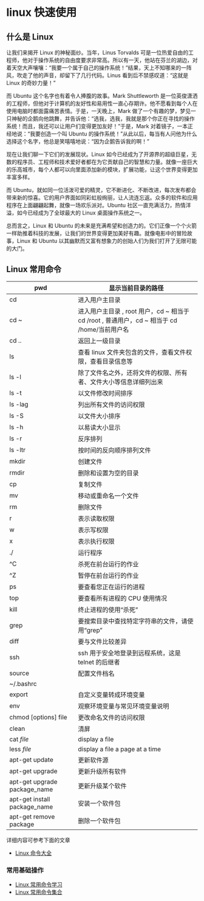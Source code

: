 # linux 快速使用 

## 什么是 Linux

让我们来揭开 Linux 的神秘面纱。当年，Linus Torvalds 可是一位热爱自由的工程师，他对于操作系统的自由度要求非常高。所以有一天，他站在芬兰的湖边，对着天空大声嚷嚷：“我要一个属于自己的操作系统！”结果，天上不知哪来的一阵风，吹走了他的声音，却留下了几行代码。Linus 看到后不禁感叹道：“这就是 Linux 的奇妙力量！”

而 Ubuntu 这个名字也有着令人捧腹的故事。Mark Shuttleworth 是一位英俊潇洒的工程师，但他对于计算机的友好性和易用性一直心存期许。他不愿看到每个人在使用电脑时都面露痛苦表情。于是，一天晚上，Mark 做了一个有趣的梦，梦见一只神秘的企鹅向他跳舞，并告诉他：“选我，选我，我就是那个你正在寻找的操作系统！而且，我还可以让用户们变得更加友好！”于是，Mark 对着镜子，一本正经地说：“我要创造一个叫 Ubuntu 的操作系统！”从此以后，每当有人问他为什么选择这个名字，他总是笑嘻嘻地说：“因为企鹅告诉我的啊！”

现在让我们聊一下它们的发展现状。Linux 如今已经成为了开源界的超级巨星，无数的程序员、工程师和技术爱好者都在为它贡献自己的智慧和力量。就像一座巨大的乐高城市，每个人都可以向里面添加新的模块，扩展功能，让这个世界变得更加丰富多样。

而 Ubuntu，就如同一位活泼可爱的精灵，它不断进化、不断改进，每次发布都会带来新的惊喜。它的用户界面如同彩虹般绚丽，让人流连忘返。众多的软件和应用程序在上面翩翩起舞，就像一场欢乐派对。Ubuntu 社区一直充满活力，热情洋溢，如今已经成为了全球最大的 Linux 桌面操作系统之一。

总而言之，Linux 和 Ubuntu 的未来是充满希望和创造力的。它们正像一个个火箭一样助推着科技的发展，让我们的世界变得更加美好有趣。就像电影中的冒险故事，Linux 和 Ubuntu 以其幽默而又富有想象力的创始人们为我们打开了无限可能的大门。

## Linux 常用命令

|  pwd   | 显示当前目录的路径    |
| --- | --- |
| cd    | 进入用户主目录   |
| cd ~   |  进入用户主目录 , root 用户，cd ~ 相当于 cd /root , 普通用户，cd ~ 相当于 cd /home/当前用户名  |
| cd ..     |返回上一级目录     |
| ls   | 查看 linux 文件夹包含的文件，查看文件权限，查看目录信息等    |
| ls -l    |  除了文件名之外，还将文件的权限、所有者、文件大小等信息详细列出来   |
| ls -t    |以文件修改时间排序     |
| ls -lag  |  列出所有文件的访问权限   |
| ls -S     | 以文件大小排序    |
| ls -h    | 以易读大小显示    |
| ls -r    |反序排列     |
| ls -ltr    |  按时间的反向顺序排列文件   |
| mkdir     | 创建文件    |
| rmdir    | 删除和设置为空的目录    |
| cp     |   复制文件  |
| mv     | 移动或重命名一个文件    |
| rm    |删除文件     |
| r  |  表示读取权限   |
|  w  | 表示写权限    |
|  x   |   表示执行权限  |
|  ./   | 运行程序    |
| ^C     |   杀死在前台运行的作业 |
| ^Z    |  暂停在前台运行的作业   |
|  ps   |要查看您正在运行的进程     |
| top    |要查看所有进程的 CPU 使用情况     |
|   kill  | 终止进程的使用“杀死”    |
| grep     | 要搜索目录中查找特定字符串的文件，请使用“grep”    |
| diff    | 要与文件比较差异    |
|  ssh   | ssh 用于安全地登录到远程系统，这是 telnet 的后继者    |
|  source   |配置文件档名     |
|  ~/.bashrc   |     |
| export    |自定义变量转成环境变量     |
| env   |  观察环境变量与常见环境变量说明   |
| chmod \[options\] file    | 更改命名文件的访问权限    |
| clean     | 清屏    |
| cat *file*     |   display a file  |
|  less *file*   |  display a file a page at a time   |
| apt-get update    |    更新软件源 |
| apt-get upgrade   | 更新升级所有软件    |
|  apt-get upgrade package_name  |    更新升级某个软件 |
|  apt-get install package_name  |   安装一个软件包  |
| apt-get remove package    | 删除一个软件包    |

详细内容可参考下面的文章
- [Linux 命令大全 ](https://www.runoob.com/linux/linux-command-manual.html)

### 常用基础操作

- [Linux 常用命令学习](https://www.runoob.com/w3cnote/linux-common-command-2.html)
- [Linux 常用命令集合](https://www.runoob.com/w3cnote/linux-common-command.html)
